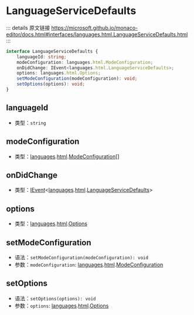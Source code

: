 # LanguageServiceDefaults
        
::: details 原文链接
https://microsoft.github.io/monaco-editor/docs.html#interfaces/languages.html.LanguageServiceDefaults.html
:::

```ts
interface LanguageServiceDefaults {
    languageId: string;
    modeConfiguration: languages.html.ModeConfiguration;
    onDidChange: IEvent<languages.html.LanguageServiceDefaults>;
    options: languages.html.Options;
    setModeConfiguration(modeConfiguration): void;
    setOptions(options): void;
}
```
## languageId
- 类型：`string`


## modeConfiguration
- 类型：[languages](/api/languages.md).[html](/api/languages/html.md).[ModeConfiguration](/api/languages/html/ModeConfiguration.md)[]


## onDidChange
- 类型：[IEvent](/api/IEvent.md)<[languages](/api/languages.md).[html](/api/languages/html.md).[LanguageServiceDefaults](/api/languages/html/LanguageServiceDefaults.md)>



## options
- 类型：[languages](/api/languages.md).[html](/api/languages/html.md).[Options](/api/languages/html/Options.md)


## setModeConfiguration
- 语法：`setModeConfiguration(modeConfiguration): void`
- 参数：`modeConfiguration`: [languages](/api/languages.md).[html](/api/languages/html.md).[ModeConfiguration](/api/languages/html/ModeConfiguration.md)


## setOptions
- 语法：`setOptions(options): void`
- 参数：`options`: [languages](/api/languages.md).[html](/api/languages/html.md).[Options](/api/languages/html/Options.md)

